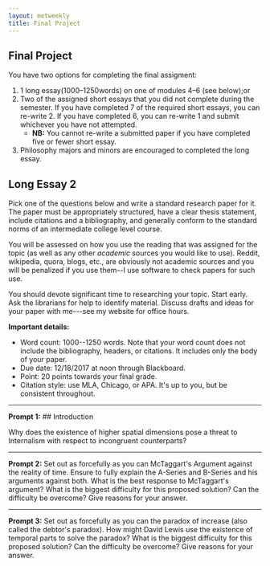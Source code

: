 ```yaml
---
layout: metweekly
title: Final Project
---
```


## Final Project

You have two options for completing the final assigment: 

1. 1 long essay(1000–1250words) on one of modules 4–6 (see below);or
2. Two of the assigned short essays that you did not complete during the semester. If you have completed 7 of the required short essays, you can re-write 2. If you have completed 6, you can re-write 1 and submit whichever you have not attempted.
	+ **NB:** You cannot re-write a submitted paper if you have completed five or fewer short essay. 
3. Philosophy majors and minors are encouraged to completed the long essay.

## Long Essay 2

Pick one of the questions below and write a standard research paper for it. The paper must be appropriately structured, have a clear thesis statement, include citations and a bibliography, and generally conform to the standard norms of an intermediate college level course. 

You will be assessed on how you use the reading that was assigned for the topic (as well as any other *academic* sources you would like to use). Reddit, wikipedia, quora, blogs, etc., are obviously not academic sources and you will be penalized if you use them--I use software to check papers for such use. 

You should devote significant time to researching your topic. Start early. Ask the librarians for help to identify material. Discuss drafts and ideas for your paper with me---see my website for office hours. 

**Important details:**

+ Word count: 1000--1250 words. Note that your word count does not include the bibliography, headers, or citations. It includes only the body of your paper. 
+ Due date: 12/18/2017 at noon through Blackboard. 
+ Point: 20 points towards your final grade. 
+ Citation style: use MLA, Chicago, or APA. It's up to you, but be consistent throughout. 

---

**Prompt 1:** ## Introduction

Why does the existence of higher spatial dimensions pose a threat to Internalism with respect to incongruent counterparts? 


 
---

**Prompt 2:** Set out as forcefully as you can McTaggart's Argument against the reality of time. Ensure to fully explain the A-Series and B-Series and his arguments against both. What is the best response to McTaggart's argument? What is the biggest difficulty for this proposed solution? Can the difficulty be overcome? Give reasons for your answer.

---

**Prompt 3:** Set out as forcefully as you can the paradox of increase (also called the debtor's paradox). How might David Lewis use the existence of temporal parts to solve the paradox? What is the biggest difficulty for this proposed solution? Can the difficulty be overcome? Give reasons for your answer.  
